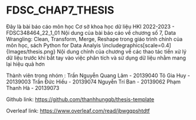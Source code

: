 # FDSC_CHAP7_THESIS
Đây là bài báo cáo môn học Cơ sở khoa học dữ liệu  HKI 2022-2023 - FDSC348464_22_1_01
Nội dung của bài báo cáo về chương số 7, Data Wrangling: Clean, Transform, Merge, Reshape trong giáo trình chính của môn học, sách Python for Data Analyis 
\includegraphics[scale=0.4]{Images/thesis.png}
Nội dung chính của chương về các thao tác tiền xử lý dữ liệu trước khi bắt tay vào việc phân tích và sử dụng dữ liệu nhằm mang lại hiệu quả hơn

Thành viên trong nhóm : 
    Trần Nguyễn Quang Lâm - 20139040
    Tô Gia Huy - 20139003
    Trần Đức Hiếu - 20139074
    Nguyễn Trí Ban - 20139062
    Phạm Thanh Hà - 20139073

Github link: https://github.com/thanhhungqb/thesis-template

Overleaf link: https://www.overleaf.com/read/jbwgqpshtdtf


